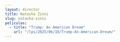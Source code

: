 ```yaml
---
layout: director
title: Natasha Zinni
slug: natasha-zinni
peliculas:
  - title: "Trump: An American Dream"
    url: "/lps/2025/06/18/Trump-An-American-Dream/"
---
```

